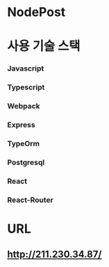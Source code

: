# NodePost


# 사용 기술 스택

### Javascript
### Typescript
### Webpack
### Express
### TypeOrm
### Postgresql
### React
### React-Router


# URL
## http://211.230.34.87/
